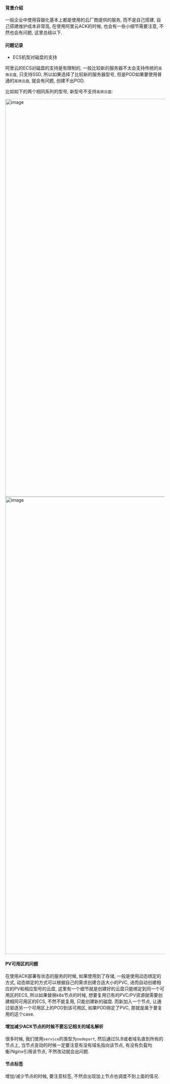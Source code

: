 #### 背景介绍

一般企业中使用容器化基本上都是使用的云厂商提供的服务, 而不是自己搭建, 自己搭建维护成本非常高, 在使用阿里云ACK的时候, 也会有一些小细节需要注意, 不然也会有问题, 这里总结以下.


#### 问题记录

* ECS机型对磁盘的支持

阿里云的ECS对磁盘的支持是有限制的, 一般比较新的服务器不太会支持传统的`高效云盘`, 只支持SSD, 所以如果选择了比较新的服务器型号, 但是POD如果要使用普通的`高效云盘`, 就会有问题, 创建不出POD.

比如如下的两个相同系列的型号, 新型号不支持`高效云盘`:

<img width="1256" alt="image" src="https://github.com/wufeiqun/blog/assets/7486508/cca93bd1-4557-4c94-af4c-7589fffe377b">
<img width="1444" alt="image" src="https://github.com/wufeiqun/blog/assets/7486508/6c40fcff-9c3e-45d9-9049-23cc12dbc4c3">



#### PV可用区的问题

在使用ACK部署有状态的服务的时候, 如果使用到了存储, 一般是使用动态绑定的方式, 动态绑定的方式可以根据自己的需求创建合适大小的PVC, 进而自动创建相应的PV和相应型号的云盘, 这里有一个细节就是创建好的云盘只能绑定到同一个可用区的ECS, 所以如果替换k8s节点的时候, 想要复用已有的PVC/PV资源就需要创建相同可用区的ECS, 不然不能复用, 只能创建新的磁盘. 而新加入一个节点, 让通过驱逐另一个可用区上的POD到该可用区, 如果POD绑定了PVC, 那就是属于要复用的这个case.

#### 增加减少ACK节点的时候不要忘记相关的域名解析

很多时候, 我们使用`service`的类型为`nodeport`, 然后通过SLB或者域名直到所有的节点上, 当节点变动的时候一定要注意有没有域名指向该节点, 有没有负载均衡/Nginx引用该节点, 不然改动就会出问题.

#### 节点标签

增加/减少节点的时候, 要注意标签, 不然会出现加上节点也调度不到上面的情况.
